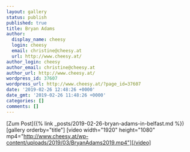 ```yaml
---
layout: gallery
status: publish
published: true
title: Bryan Adams
author:
  display_name: cheesy
  login: cheesy
  email: christine@cheesy.at
  url: http://www.cheesy.at/
author_login: cheesy
author_email: christine@cheesy.at
author_url: http://www.cheesy.at/
wordpress_id: 37607
wordpress_url: http://www.cheesy.at/?page_id=37607
date: '2019-02-26 12:48:26 +0000'
date_gmt: '2019-02-26 11:48:26 +0000'
categories: []
comments: []
---
```


[Zum Post]({% link _posts/2019-02-26-bryan-adams-in-belfast.md %})
[gallery orderby="title"]
[video width="1920" height="1080" mp4="http://www.cheesy.at/wp-content/uploads/2019/03/BryanAdams2019.mp4"][/video]
